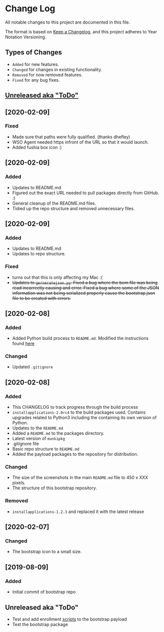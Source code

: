 # Change Log
All notable changes to this project are documented in this file.

The format is based on [Keep a Changelog](https://keepachangelog.com/en/1.0.0/),
and this project adheres to Year Notation Versioning.


## Types of Changes

- `Added` for new features.
- `Changed` for changes in existing functionality.
- `Removed` for now removed features.
- `Fixed` for any bug fixes.


## [Unreleased aka "ToDo"](https://github.com/captam3rica/bootstrap/blob/master/CHANGELOG.md#unreleased-aka-todo-1)


## [2020-02-09]

### Fixed

- Made sure that paths were fully qualified. (thanks dhefley)
- WSO Agent needed https infront of the URL so that it would launch.
- Added fushia box icon :)

## [2020-02-09]

### Added

- Updates to README.md
- Figured out the exact URL needed to pull packages directly from GitHub. :)
- General cleanup of the README.md files.
- Tidied up the repo structure and removed unnecessary files.


## [2020-02-09]

### Added

- Updates to README.md
- Updates to repo structure.

### Fixed

- turns out that this is only affecting my Mac :(
- ~~Updates to `gerneratejson.py`. Fixed a bug where the bom file was being read incorrectly causing and error. Fixed a bug where some of the JSON information was not being serialized properly cause the bootstrap.json file to be created with errors.~~


## [2020-02-08]
### Added

- Added Python build process to `README.md`. Modified the instructions found [here](https://github.com/erikng/installapplications#building-embedded-python-framework)


### Changed

- Updated `.gitignore`

## [2020-02-08]
### Added

- This CHANGELOG to track progress through the build process
- `installapplications-2.0rc4` to the build packages used. Contains upgrades related to Python3 including the containing its own version of Python.
- Updates to the `README.md`
- Added a `README.md` to the packages directory.
- Latest version of `munkipkg`
- .gitignore file
- Basic repo structure to `README.md`
- Added the payload packages to the repository for distribution.


### Changed

- The size of the screenshots in the main `README.md` file to 450 x XXX pixels.
- The structure of this bootstrap repository.


### Removed

- `installapplications-1.2.3` and replaced it with the latest release


## [2020-02-07]
### Changed

- The bootstrap icon to a small size.


## [2019-08-09]
### Added

- Initial commit of bootstrap repo


## Unreleased aka "ToDo"

* Test and add enrollment [scripts](https://github.com/erikng/installapplications#downloading-and-running-scripts) to the bootstrap payload
* Test the bootstrap package
